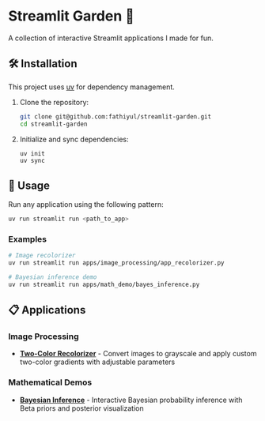 # Streamlit Garden 🌱

A collection of interactive Streamlit applications I made for fun.

## 🛠️ Installation

This project uses [uv](https://github.com/astral-sh/uv) for dependency management.

1. Clone the repository:
   ```bash
   git clone git@github.com:fathiyul/streamlit-garden.git
   cd streamlit-garden
   ```

2. Initialize and sync dependencies:
   ```bash
   uv init
   uv sync
   ```

## 🚀 Usage

Run any application using the following pattern:

```bash
uv run streamlit run <path_to_app>
```

### Examples

```bash
# Image recolorizer
uv run streamlit run apps/image_processing/app_recolorizer.py

# Bayesian inference demo
uv run streamlit run apps/math_demo/bayes_inference.py
```

## 📋 Applications

### Image Processing
- **[Two-Color Recolorizer](apps/image_processing/image_recolorizer.py)** - Convert images to grayscale and apply custom two-color gradients with adjustable parameters

### Mathematical Demos
- **[Bayesian Inference](apps/math_demo/bayes_inference.py)** - Interactive Bayesian probability inference with Beta priors and posterior visualization